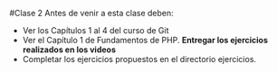 #Clase 2
Antes de venir a esta clase deben:
* Ver los Capítulos 1 al 4 del curso de Git
* Ver el Capítulo 1 de Fundamentos de PHP. **Entregar los ejercicios realizados en los videos**
* Completar los ejercicios propuestos en el directorio ejercicios.